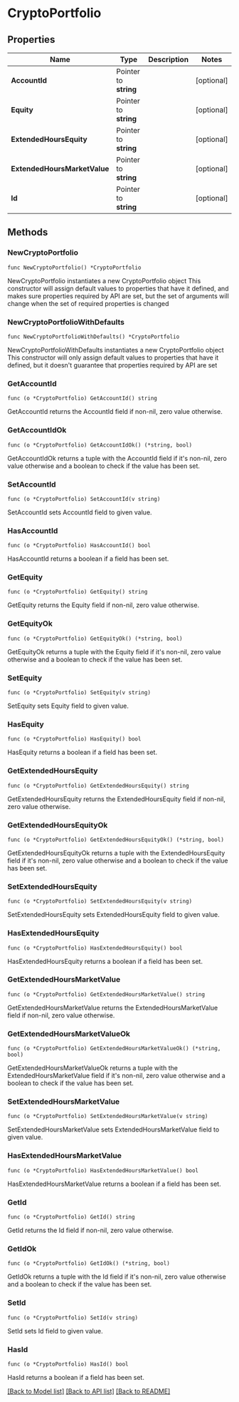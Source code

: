 # CryptoPortfolio

## Properties

Name | Type | Description | Notes
------------ | ------------- | ------------- | -------------
**AccountId** | Pointer to **string** |  | [optional] 
**Equity** | Pointer to **string** |  | [optional] 
**ExtendedHoursEquity** | Pointer to **string** |  | [optional] 
**ExtendedHoursMarketValue** | Pointer to **string** |  | [optional] 
**Id** | Pointer to **string** |  | [optional] 

## Methods

### NewCryptoPortfolio

`func NewCryptoPortfolio() *CryptoPortfolio`

NewCryptoPortfolio instantiates a new CryptoPortfolio object
This constructor will assign default values to properties that have it defined,
and makes sure properties required by API are set, but the set of arguments
will change when the set of required properties is changed

### NewCryptoPortfolioWithDefaults

`func NewCryptoPortfolioWithDefaults() *CryptoPortfolio`

NewCryptoPortfolioWithDefaults instantiates a new CryptoPortfolio object
This constructor will only assign default values to properties that have it defined,
but it doesn't guarantee that properties required by API are set

### GetAccountId

`func (o *CryptoPortfolio) GetAccountId() string`

GetAccountId returns the AccountId field if non-nil, zero value otherwise.

### GetAccountIdOk

`func (o *CryptoPortfolio) GetAccountIdOk() (*string, bool)`

GetAccountIdOk returns a tuple with the AccountId field if it's non-nil, zero value otherwise
and a boolean to check if the value has been set.

### SetAccountId

`func (o *CryptoPortfolio) SetAccountId(v string)`

SetAccountId sets AccountId field to given value.

### HasAccountId

`func (o *CryptoPortfolio) HasAccountId() bool`

HasAccountId returns a boolean if a field has been set.

### GetEquity

`func (o *CryptoPortfolio) GetEquity() string`

GetEquity returns the Equity field if non-nil, zero value otherwise.

### GetEquityOk

`func (o *CryptoPortfolio) GetEquityOk() (*string, bool)`

GetEquityOk returns a tuple with the Equity field if it's non-nil, zero value otherwise
and a boolean to check if the value has been set.

### SetEquity

`func (o *CryptoPortfolio) SetEquity(v string)`

SetEquity sets Equity field to given value.

### HasEquity

`func (o *CryptoPortfolio) HasEquity() bool`

HasEquity returns a boolean if a field has been set.

### GetExtendedHoursEquity

`func (o *CryptoPortfolio) GetExtendedHoursEquity() string`

GetExtendedHoursEquity returns the ExtendedHoursEquity field if non-nil, zero value otherwise.

### GetExtendedHoursEquityOk

`func (o *CryptoPortfolio) GetExtendedHoursEquityOk() (*string, bool)`

GetExtendedHoursEquityOk returns a tuple with the ExtendedHoursEquity field if it's non-nil, zero value otherwise
and a boolean to check if the value has been set.

### SetExtendedHoursEquity

`func (o *CryptoPortfolio) SetExtendedHoursEquity(v string)`

SetExtendedHoursEquity sets ExtendedHoursEquity field to given value.

### HasExtendedHoursEquity

`func (o *CryptoPortfolio) HasExtendedHoursEquity() bool`

HasExtendedHoursEquity returns a boolean if a field has been set.

### GetExtendedHoursMarketValue

`func (o *CryptoPortfolio) GetExtendedHoursMarketValue() string`

GetExtendedHoursMarketValue returns the ExtendedHoursMarketValue field if non-nil, zero value otherwise.

### GetExtendedHoursMarketValueOk

`func (o *CryptoPortfolio) GetExtendedHoursMarketValueOk() (*string, bool)`

GetExtendedHoursMarketValueOk returns a tuple with the ExtendedHoursMarketValue field if it's non-nil, zero value otherwise
and a boolean to check if the value has been set.

### SetExtendedHoursMarketValue

`func (o *CryptoPortfolio) SetExtendedHoursMarketValue(v string)`

SetExtendedHoursMarketValue sets ExtendedHoursMarketValue field to given value.

### HasExtendedHoursMarketValue

`func (o *CryptoPortfolio) HasExtendedHoursMarketValue() bool`

HasExtendedHoursMarketValue returns a boolean if a field has been set.

### GetId

`func (o *CryptoPortfolio) GetId() string`

GetId returns the Id field if non-nil, zero value otherwise.

### GetIdOk

`func (o *CryptoPortfolio) GetIdOk() (*string, bool)`

GetIdOk returns a tuple with the Id field if it's non-nil, zero value otherwise
and a boolean to check if the value has been set.

### SetId

`func (o *CryptoPortfolio) SetId(v string)`

SetId sets Id field to given value.

### HasId

`func (o *CryptoPortfolio) HasId() bool`

HasId returns a boolean if a field has been set.


[[Back to Model list]](../README.md#documentation-for-models) [[Back to API list]](../README.md#documentation-for-api-endpoints) [[Back to README]](../README.md)


